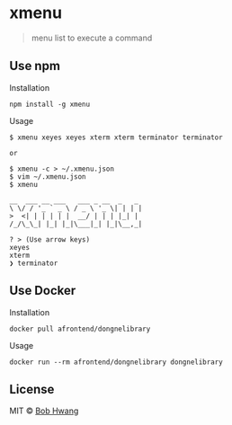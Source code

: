 # xmenu
<!-- [![NPM version][npm-image]][npm-url] [![Build Status][travis-image]][travis-url] [![Dependency Status][daviddm-image]][daviddm-url] [![Coverage percentage][coveralls-image]][coveralls-url] -->
> menu list to execute a command

## Use npm

Installation

    npm install -g xmenu

Usage

    $ xmenu xeyes xeyes xterm xterm terminator terminator

    or

    $ xmenu -c > ~/.xmenu.json
    $ vim ~/.xmenu.json
    $ xmenu

    __  ___ __ ___   ___ _ __  _   _
    \ \/ / '_ ` _ \ / _ \ '_ \| | | |
    >  <| | | | | |  __/ | | | |_| |
    /_/\_\_| |_| |_|\___|_| |_|\__,_|

    ? > (Use arrow keys)
    xeyes
    xterm
    ❯ terminator

## Use Docker

Installation

    docker pull afrontend/dongnelibrary

Usage

    docker run --rm afrontend/dongnelibrary dongnelibrary

## License

MIT © [Bob Hwang](https://agvim.wordpress.com)

[npm-image]: https://badge.fury.io/js/xmenu.svg
[npm-url]: https://npmjs.org/package/xmenu
[travis-image]: https://travis-ci.org/afrontend/xmenu.svg?branch=master
[travis-url]: https://travis-ci.org/afrontend/xmenu
[daviddm-image]: https://david-dm.org/afrontend/xmenu.svg?theme=shields.io
[daviddm-url]: https://david-dm.org/afrontend/xmenu
[coveralls-image]: https://coveralls.io/repos/afrontend/xmenu/badge.svg
[coveralls-url]: https://coveralls.io/r/afrontend/xmenu

